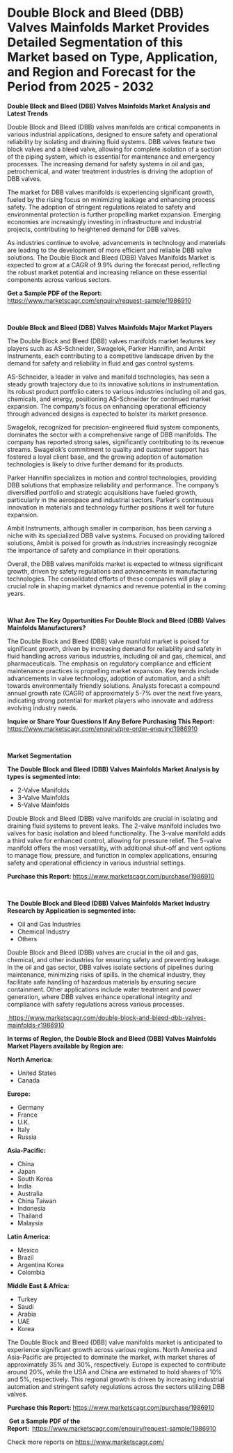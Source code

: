 <p><h1>Double Block and Bleed (DBB) Valves Mainfolds Market Provides Detailed Segmentation of this Market based on Type, Application, and Region and Forecast for the Period from 2025 - 2032</h1></p><p><strong>Double Block and Bleed (DBB) Valves Mainfolds Market Analysis and Latest Trends</strong></p>
<p><p>Double Block and Bleed (DBB) valves manifolds are critical components in various industrial applications, designed to ensure safety and operational reliability by isolating and draining fluid systems. DBB valves feature two block valves and a bleed valve, allowing for complete isolation of a section of the piping system, which is essential for maintenance and emergency processes. The increasing demand for safety systems in oil and gas, petrochemical, and water treatment industries is driving the adoption of DBB valves.</p><p>The market for DBB valves manifolds is experiencing significant growth, fueled by the rising focus on minimizing leakage and enhancing process safety. The adoption of stringent regulations related to safety and environmental protection is further propelling market expansion. Emerging economies are increasingly investing in infrastructure and industrial projects, contributing to heightened demand for DBB valves.</p><p>As industries continue to evolve, advancements in technology and materials are leading to the development of more efficient and reliable DBB valve solutions. The Double Block and Bleed (DBB) Valves Manifolds Market is expected to grow at a CAGR of 9.9% during the forecast period, reflecting the robust market potential and increasing reliance on these essential components across various sectors.</p></p>
<p><strong>Get a Sample PDF of the Report:&nbsp;</strong> <a href="https://www.marketscagr.com/enquiry/request-sample/1986910?utm_campaign=2840&utm_medium=2&utm_source=Github&utm_content=ia&utm_term=02032025&utm_id=double-block-and-bleed-dbb-valves-mainfolds">https://www.marketscagr.com/enquiry/request-sample/1986910</a></p>
<p>&nbsp;</p>
<p><strong>Double Block and Bleed (DBB) Valves Mainfolds Major Market Players</strong></p>
<p><p>The Double Block and Bleed (DBB) valves manifolds market features key players such as AS-Schneider, Swagelok, Parker Hannifin, and Ambit Instruments, each contributing to a competitive landscape driven by the demand for safety and reliability in fluid and gas control systems.</p><p>AS-Schneider, a leader in valve and manifold technologies, has seen a steady growth trajectory due to its innovative solutions in instrumentation. Its robust product portfolio caters to various industries including oil and gas, chemicals, and energy, positioning AS-Schneider for continued market expansion. The company’s focus on enhancing operational efficiency through advanced designs is expected to bolster its market presence.</p><p>Swagelok, recognized for precision-engineered fluid system components, dominates the sector with a comprehensive range of DBB manifolds. The company has reported strong sales, significantly contributing to its revenue streams. Swagelok’s commitment to quality and customer support has fostered a loyal client base, and the growing adoption of automation technologies is likely to drive further demand for its products.</p><p>Parker Hannifin specializes in motion and control technologies, providing DBB solutions that emphasize reliability and performance. The company’s diversified portfolio and strategic acquisitions have fueled growth, particularly in the aerospace and industrial sectors. Parker's continuous innovation in materials and technology further positions it well for future expansion.</p><p>Ambit Instruments, although smaller in comparison, has been carving a niche with its specialized DBB valve systems. Focused on providing tailored solutions, Ambit is poised for growth as industries increasingly recognize the importance of safety and compliance in their operations.</p><p>Overall, the DBB valves manifolds market is expected to witness significant growth, driven by safety regulations and advancements in manufacturing technologies. The consolidated efforts of these companies will play a crucial role in shaping market dynamics and revenue potential in the coming years.</p></p>
<p>&nbsp;</p>
<p><strong>What Are The Key Opportunities For Double Block and Bleed (DBB) Valves Mainfolds Manufacturers?</strong></p>
<p><p>The Double Block and Bleed (DBB) valve manifold market is poised for significant growth, driven by increasing demand for reliability and safety in fluid handling across various industries, including oil and gas, chemical, and pharmaceuticals. The emphasis on regulatory compliance and efficient maintenance practices is propelling market expansion. Key trends include advancements in valve technology, adoption of automation, and a shift towards environmentally friendly solutions. Analysts forecast a compound annual growth rate (CAGR) of approximately 5-7% over the next five years, indicating strong potential for market players who innovate and address evolving industry needs.</p></p>
<p><strong>Inquire or Share Your Questions If Any Before Purchasing This Report:</strong> <a href="https://www.marketscagr.com/enquiry/pre-order-enquiry/1986910?utm_campaign=2840&utm_medium=2&utm_source=Github&utm_content=ia&utm_term=02032025&utm_id=double-block-and-bleed-dbb-valves-mainfolds">https://www.marketscagr.com/enquiry/pre-order-enquiry/1986910</a></p>
<p>&nbsp;</p>
<p><strong>Market Segmentation</strong></p>
<p><strong>The Double Block and Bleed (DBB) Valves Mainfolds Market Analysis by types is segmented into:</strong></p>
<p><ul><li>2-Valve Manifolds</li><li>3-Valve Mainfolds</li><li>5-Valve Mainfolds</li></ul></p>
<p><p>Double Block and Bleed (DBB) valve manifolds are crucial in isolating and draining fluid systems to prevent leaks. The 2-valve manifold includes two valves for basic isolation and bleed functionality. The 3-valve manifold adds a third valve for enhanced control, allowing for pressure relief. The 5-valve manifold offers the most versatility, with additional shut-off and vent options to manage flow, pressure, and function in complex applications, ensuring safety and operational efficiency in various industrial settings.</p></p>
<p><strong>Purchase this Report:&nbsp;</strong><a href="https://www.marketscagr.com/purchase/1986910?utm_campaign=2840&utm_medium=2&utm_source=Github&utm_content=ia&utm_term=02032025&utm_id=double-block-and-bleed-dbb-valves-mainfolds">https://www.marketscagr.com/purchase/1986910</a></p>
<p>&nbsp;</p>
<p><strong>The Double Block and Bleed (DBB) Valves Mainfolds Market Industry Research by Application is segmented into:</strong></p>
<p><ul><li>Oil and Gas Industries</li><li>Chemical Industry</li><li>Others</li></ul></p>
<p><p>Double Block and Bleed (DBB) valves are crucial in the oil and gas, chemical, and other industries for ensuring safety and preventing leakage. In the oil and gas sector, DBB valves isolate sections of pipelines during maintenance, minimizing risks of spills. In the chemical industry, they facilitate safe handling of hazardous materials by ensuring secure containment. Other applications include water treatment and power generation, where DBB valves enhance operational integrity and compliance with safety regulations across various processes.</p></p>
<p><a href="https://www.marketscagr.com/double-block-and-bleed-dbb-valves-mainfolds-r1986910?utm_campaign=2840&utm_medium=2&utm_source=Github&utm_content=ia&utm_term=02032025&utm_id=double-block-and-bleed-dbb-valves-mainfolds">&nbsp;https://www.marketscagr.com/double-block-and-bleed-dbb-valves-mainfolds-r1986910</a></p>
<p><strong>In terms of Region, the Double Block and Bleed (DBB) Valves Mainfolds Market Players available by Region are:</strong></p>
<p>
    <p> <strong> North America: </strong>
        <ul>
            <li>United States</li>
            <li>Canada</li>
        </ul>
        </p> 
    <p> <strong> Europe: </strong>
        <ul>
            <li>Germany</li>
            <li>France</li>
            <li>U.K.</li>
            <li>Italy</li>
            <li>Russia</li>
        </ul>
        </p> 
    <p> <strong> Asia-Pacific: </strong>
        <ul>
            <li>China</li>
            <li>Japan</li>
            <li>South Korea</li>
            <li>India</li>
            <li>Australia</li>
            <li>China Taiwan</li>
            <li>Indonesia</li>
            <li>Thailand</li>
            <li>Malaysia</li>
        </ul>
        </p> 
    <p> <strong> Latin America: </strong>
        <ul>
            <li>Mexico</li>
            <li>Brazil</li>
            <li>Argentina Korea</li>
            <li>Colombia</li>
        </ul>
        </p> 
    <p> <strong> Middle East & Africa: </strong>
        <ul>
            <li>Turkey</li>
            <li>Saudi</li>
            <li>Arabia</li>
            <li>UAE</li>
            <li>Korea</li>
        </ul>
    </p>
    </p>
<p><p>The Double Block and Bleed (DBB) valve manifolds market is anticipated to experience significant growth across various regions. North America and Asia-Pacific are projected to dominate the market, with market shares of approximately 35% and 30%, respectively. Europe is expected to contribute around 20%, while the USA and China are estimated to hold shares of 10% and 5%, respectively. This regional growth is driven by increasing industrial automation and stringent safety regulations across the sectors utilizing DBB valves.</p></p>
<p><strong>Purchase this Report: </strong><a href="https://www.marketscagr.com/purchase/1986910?utm_campaign=2840&utm_medium=2&utm_source=Github&utm_content=ia&utm_term=02032025&utm_id=double-block-and-bleed-dbb-valves-mainfolds">https://www.marketscagr.com/purchase/1986910</a></p>
<p>&nbsp;<strong>Get a Sample PDF of the Report:&nbsp;&nbsp;</strong><a href="https://www.marketscagr.com/enquiry/request-sample/1986910?utm_campaign=2840&utm_medium=2&utm_source=Github&utm_content=ia&utm_term=02032025&utm_id=double-block-and-bleed-dbb-valves-mainfolds">https://www.marketscagr.com/enquiry/request-sample/1986910</a></p>
<p><strong></strong></p>
<p>Check more reports on <a href="https://www.marketscagr.com/?utm_campaign=2840&utm_medium=2&utm_source=Github&utm_content=ia&utm_term=02032025&utm_id=double-block-and-bleed-dbb-valves-mainfolds">https://www.marketscagr.com/</a></p>